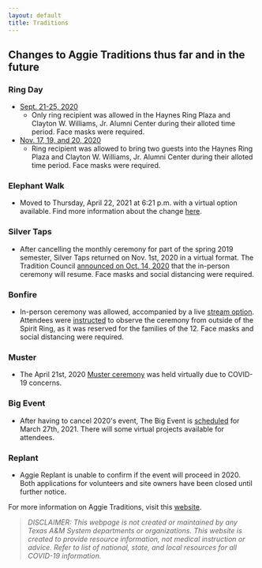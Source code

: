```yaml
---
layout: default
title: Traditions
---
```

## Changes to Aggie Traditions thus far and in the future
### Ring Day
* [Sept. 21-25, 2020](https://t.e2ma.net/message/j9lpef/77k2yxf)
  * Only ring recipient was allowed in the Haynes Ring Plaza and Clayton W. Williams, Jr. Alumni Center during their alloted time period. Face masks were required. 
* [Nov. 17, 19, and 20, 2020](https://t.e2ma.net/message/v67dif/77k2yxf)
  * Ring recipient was allowed to bring two guests into the Haynes Ring Plaza and Clayton W. Williams, Jr. Alumni Center during their alloted time period. Face masks were required.
### Elephant Walk
* Moved to Thursday, April  22, 2021 at 6:21 p.m. with a virtual option available. Find more information about the change [here](https://today.tamu.edu/2020/11/06/texas-am-elephant-walk-to-be-held-during-spring-2021-semester/).
### Silver Taps
* After cancelling the monthly ceremony for part of the spring 2019 semester, Silver Taps returned on Nov. 1st, 2020 in a virtual format. The Tradition Council [announced on Oct. 14, 2020](https://twitter.com/TradCouncil/status/1316435651395493889?s=20) that the in-person ceremony will resume. Face masks and social distancing were required. 
### Bonfire
* In-person ceremony was allowed, accompanied by a live [stream option](bonfire.tamu.edu). Attendees were [instructed](https://twitter.com/TradCouncil/status/1326319754378944513?s=20) to observe the ceremony from outside of the Spirit Ring, as it was reserved for the families of the 12. Face masks and social distancing were required. 
### Muster
* The April 21st, 2020 [Muster ceremony](https://www.aggienetwork.com/news/153878/how-to-muster-in-2020/) was held virtually due to COVID-19 concerns.
### Big Event
* After having to cancel 2020's event, The Big Event is [scheduled](https://theeagle.com/news/local/texas-a-m-big-event-to-return-in-2021/article_97a106d6-3063-11eb-9a39-d34edc9b1ad6.html?utm_medium=social&utm_source=facebook&utm_campaign=user-share&fbclid=IwAR15YHbkD28xXNFOWc9CRd6GblJzZBeVyGOI1qo7Zj6yOE7vWCYxFKmXcVc) for March 27th, 2021. There will some virtual projects available for attendees. 
### Replant
* Aggie Replant is unable to confirm if the event will proceed in 2020. Both applications for volunteers and site owners have been closed until further notice. 

For more information on Aggie Traditions, visit this [website](https://www.tamu.edu/traditions/).

> *DISCLAIMER: This webpage is not created or maintained by any Texas A&M System departments or organizations. This website is created to provide resource information, not medical instruction or advice. Refer to list of national, state, and local resources for all COVID-19 information.*
